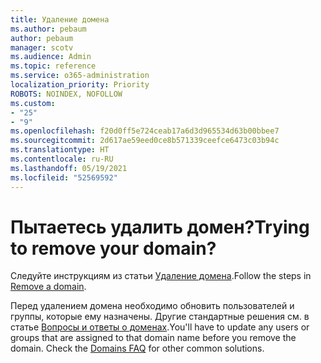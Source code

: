 ```yaml
---
title: Удаление домена
ms.author: pebaum
author: pebaum
manager: scotv
ms.audience: Admin
ms.topic: reference
ms.service: o365-administration
localization_priority: Priority
ROBOTS: NOINDEX, NOFOLLOW
ms.custom:
- "25"
- "9"
ms.openlocfilehash: f20d0ff5e724ceab17a6d3d965534d63b00bbee7
ms.sourcegitcommit: 2d617ae59eed0ce8b571339ceefce6473c03b94c
ms.translationtype: HT
ms.contentlocale: ru-RU
ms.lasthandoff: 05/19/2021
ms.locfileid: "52569592"
---
```

# <a name="trying-to-remove-your-domain"></a><span data-ttu-id="c486b-102">Пытаетесь удалить домен?</span><span class="sxs-lookup"><span data-stu-id="c486b-102">Trying to remove your domain?</span></span>

<span data-ttu-id="c486b-103">Следуйте инструкциям из статьи [Удаление домена](/microsoft-365/admin/get-help-with-domains/remove-a-domain).</span><span class="sxs-lookup"><span data-stu-id="c486b-103">Follow the steps in [Remove a domain](/microsoft-365/admin/get-help-with-domains/remove-a-domain).</span></span>
  
<span data-ttu-id="c486b-p101">Перед удалением домена необходимо обновить пользователей и группы, которые ему назначены. Другие стандартные решения см. в статье [Вопросы и ответы о доменах](/microsoft-365/admin/setup/domains-faq).</span><span class="sxs-lookup"><span data-stu-id="c486b-p101">You'll have to update any users or groups that are assigned to that domain name before you remove the domain. Check the [Domains FAQ](/microsoft-365/admin/setup/domains-faq) for other common solutions.</span></span>
  
